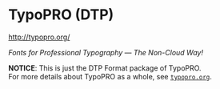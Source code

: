 
TypoPRO (DTP)
=============

http://typopro.org/

*Fonts for Professional Typography &mdash; The Non-Cloud Way!*

**NOTICE**: This is just the DTP Format package of TypoPRO.<br/>
For more details about TypoPRO as a whole, see [`typopro.org`](http://typopro.org).

